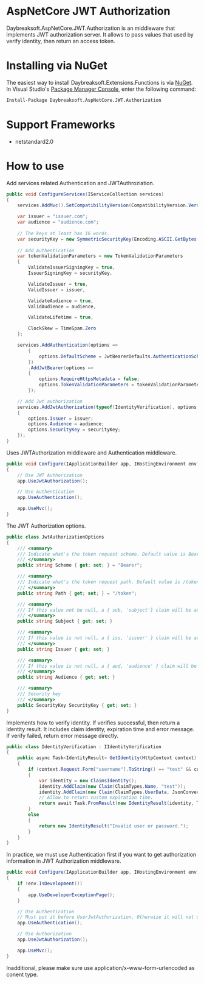 # AspNetCore JWT Authorization
Daybreaksoft.AspNetCore.JWT.Authorization is an middleware that implements JWT authorization server. It allows to pass values that used by verify identity, then return an access token.
# Installing via NuGet
The easiest way to install Daybreaksoft.Extensions.Functions is via [NuGet](https://www.nuget.org/packages/Daybreaksoft.AspNetCore.JWT.Authorization).  
In Visual Studio's [Package Manager Console](https://docs.microsoft.com/zh-cn/nuget/tools/package-manager-console), enter the following command:
```bash
Install-Package Daybreaksoft.AspNetCore.JWT.Authorization
```
# Support Frameworks
- netstandard2.0
# How to use
Add services related Authentication and JWTAuthroziation.
```csharp
public void ConfigureServices(IServiceCollection services)
{
    services.AddMvc().SetCompatibilityVersion(CompatibilityVersion.Version_2_1);

    var issuer = "issuer.com";
    var audience = "audience.com";
    
    // The keys at least has 16 words.
    var securityKey = new SymmetricSecurityKey(Encoding.ASCII.GetBytes("mysupersecretykey"));
    
    // Add Authentication
    var tokenValidationParameters = new TokenValidationParameters
    {
        ValidateIssuerSigningKey = true,
        IssuerSigningKey = securityKey,

        ValidateIssuer = true,
        ValidIssuer = issuer,

        ValidateAudience = true,
        ValidAudience = audience,

        ValidateLifetime = true,

        ClockSkew = TimeSpan.Zero
    };

    services.AddAuthentication(options =>
        {
            options.DefaultScheme = JwtBearerDefaults.AuthenticationScheme;
        })
        .AddJwtBearer(options =>
        {
            options.RequireHttpsMetadata = false;
            options.TokenValidationParameters = tokenValidationParameters;
        });

    // Add Jwt authorization
    services.AddJwtAuthorization(typeof(IdentityVerification), options =>
    {
        options.Issuer = issuer;
        options.Audience = audience;
        options.SecurityKey = securityKey;
    });
}
```
Uses JWTAuthorization middleware and Authentication middleware.
```csharp
public void Configure(IApplicationBuilder app, IHostingEnvironment env)
{
    // Use JWT Authorization
    app.UseJwtAuthorization();

    // Use Authentication
    app.UseAuthentication();

    app.UseMvc();
}
```
The JWT Authorization options.
```csharp
public class JwtAuthorizationOptions
{
    /// <summary>
    /// Indicate what's the token request scheme. Default value is Bearer.
    /// </summary>
    public string Scheme { get; set; } = "Bearer";

    /// <summary>
    /// Indicate what's the token request path. Default value is /token.
    /// </summary>
    public string Path { get; set; } = "/token";

    /// <summary>
    /// If this value not be null, a { sub, 'subject'} claim will be added.
    /// </summary>
    public string Subject { get; set; }

    /// <summary>
    /// If this value is not null, a { iss, 'issuer' } claim will be added.
    /// </summary>
    public string Issuer { get; set; }

    /// <summary>
    /// If this value is not null, a { aud, 'audience' } claim will be added.
    /// </summary>
    public string Audience { get; set; }

    /// <summary>
    /// Security key
    /// </summary>
    public SecurityKey SecurityKey { get; set; }
}
```
Implements how to verify identity. If verifies successful, then return a identity result. 
It includes claim identity, expiration time and error message. If verify failed, return error message directly.
```csharp
public class IdentityVerification : IIdentityVerification
{
    public async Task<IdentityResult> GetIdentity(HttpContext context)
    {
        if (context.Request.Form["username"].ToString() == "test" && context.Request.Form["password"].ToString() == "test")
        {
            var identity = new ClaimsIdentity();
            identity.AddClaim(new Claim(ClaimTypes.Name, "test"));
            identity.AddClaim(new Claim(ClaimTypes.UserData, JsonConvert.SerializeObject(new { Custom1 = 1, Custom2 = 2 })));
            // Allow to return custom expiration time.
            return await Task.FromResult(new IdentityResult(identity, TimeSpan.FromSeconds(30)));
        }
        else
        {
            return new IdentityResult("Invalid user or password.");
        }
    }
}
```
In practice, we must use Authentication first if you want to get authorization information in JWT Authorization middleware.
```csharp
public void Configure(IApplicationBuilder app, IHostingEnvironment env)
{
    if (env.IsDevelopment())
    {
        app.UseDeveloperExceptionPage();
    }

    // Use Authentication
    // Must put it before UserJwtAuthorization. Otherwize it will not decode identit info in JWTAuthroization middleware.
    app.UseAuthentication();

    // Use Authorization
    app.UseJwtAuthorization();

    app.UseMvc();
}
```
Inadditional, please make sure use application/x-www-form-urlencoded as conent type.
